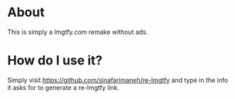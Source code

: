 # About
This is simply a lmgtfy.com remake without ads. 

# How do I use it?
Simply visit https://github.com/sinafarimaneh/re-lmgtfy and type in the info it asks for to generate a re-lmgtfy link.
